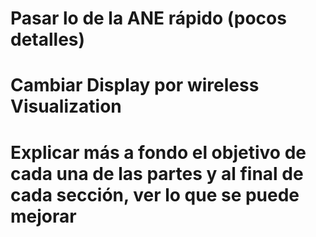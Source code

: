 # Pasar lo de la ANE rápido (pocos detalles)

# Cambiar Display por wireless Visualization

# Explicar más a fondo el objetivo de cada una de las partes y al final de cada sección, ver lo que se puede mejorar